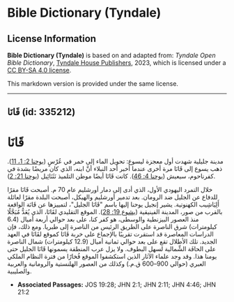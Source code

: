 # Bible Dictionary (Tyndale)

## License Information

**Bible Dictionary (Tyndale)** is based on and adapted from: _Tyndale Open Bible Dictionary_, [Tyndale House Publishers](https://tyndaleopenresources.com/), 2023, which is licensed under a [CC BY-SA 4.0 license](https://creativecommons.org/licenses/by-sa/4.0/legalcode.en).

This markdown version is provided under the same license.



--------------------------------

## قَانَا (id: 335212)

قَانَا
======

مدينة جليلية شهدت أول معجزة ليسوع: تحويل الماء إلى خمر في عُرْسٍ ([يوحنا 2: 1، 11](https://ref.ly/John2:1,John2:11)). ذهب يسوع إلى قَانَا مرة أخرى عندما أخبر أحد النبلاء أنَّ ابنه، الذي كان مريضًا بشدة في كفرناحوم، سيعيش ([يوحنا 4: 46](https://ref.ly/John4:46)). كانت قَانَا أيضًا موطن التلميذ نَثَنَائِيل ([يوحنا 21: 2](https://ref.ly/John21:2)).

خلال التمرد اليهودي الأول، الذي أدى إلى دمار أورشليم عام 70 م. أصبحت قَانَا مقرًا للدفاع عن الجليل ضد الرومان. بعد تدمير أورشليم والهيكل، أصبحت البلدة مقرًا لعائلة أَلِيَاشِيب الكهنوتية. يشير إنجيل يوحنا إليها باسم "قَانَا الجليل"، لتمييزها عن قَانَة الواقعة بالقرب من صور، المدينة الفينيقية ([يشوع 19: 28](https://ref.ly/Josh19:28)). الموقع التقليدي لقَانَا، الذي يُعَدُّ مُبَجَّلًا منذ العصور البيزنطية والوسطى، هو كفر كنا، على بعد حوالي أربعة أميال (6\.4 كيلومترات) شرق الناصرة على الطريق الرئيس من الناصرة إلى طبريا. ومع ذلك، فإن الدراسات المعاصرة قد استقرت تقريبًا بالإجماع على خربة قَانَا كموقع لقَانَا في العهد الجديد. تلك الأطلال تقع على بعد حوالي ثمانية أميال (12\.9 كيلومترات) شمال الناصرة على الحافَة الشِّمالية لسهل البطوف. ولا يزل عرب المنطقة يسمونها قَانَا الجليل حتى يومنا هذا. وقد وجد علماء الآثار الذين استكشفوا الموقع فُخارًا من فترة النظام الملكي العبري (حوالي 900–600 ق.م.) وكذلك من العصور الهلنستية والرومانية والعربية والصليبية.

* **Associated Passages:** JOS 19:28; JHN 2:1; JHN 2:11; JHN 4:46; JHN 21:2

